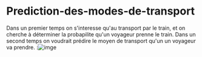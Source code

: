 # Prediction-des-modes-de-transport
Dans un premier temps on s'interesse qu'au transport par le train, et on cherche à déterminer la probapilite qu'un voyageur prenne le train.
Dans un second temps on voudrait prédire le moyen de transport qu'un un voyageur va prendre.
:![imge](image/slide.jpg)
